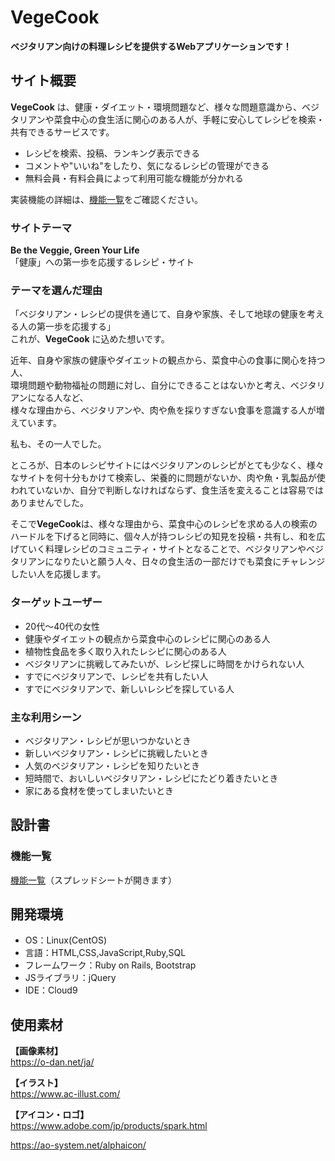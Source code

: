 # VegeCook
**ベジタリアン向けの料理レシピを提供するWebアプリケーションです！**

## サイト概要
**VegeCook** は、健康・ダイエット・環境問題など、様々な問題意識から、ベジタリアンや菜食中心の食生活に関心のある人が、手軽に安心してレシピを検索・共有できるサービスです。

- レシピを検索、投稿、ランキング表示できる
- コメントや"いいね"をしたり、気になるレシピの管理ができる
- 無料会員・有料会員によって利用可能な機能が分かれる

実装機能の詳細は、[機能一覧](#機能一覧)をご確認ください。

### サイトテーマ
**Be the Veggie, Green Your Life** <br />
「健康」への第一歩を応援するレシピ・サイト

### テーマを選んだ理由
「ベジタリアン・レシピの提供を通じて、自身や家族、そして地球の健康を考える人の第一歩を応援する」<br />
  これが、**VegeCook** に込めた想いです。

近年、自身や家族の健康やダイエットの観点から、菜食中心の食事に関心を持つ人、<br />
環境問題や動物福祉の問題に対し、自分にできることはないかと考え、ベジタリアンになる人など、<br />
様々な理由から、ベジタリアンや、肉や魚を採りすぎない食事を意識する人が増えています。

私も、その一人でした。

ところが、日本のレシピサイトにはベジタリアンのレシピがとても少なく、様々なサイトを何十分もかけて検索し、栄養的に問題がないか、肉や魚・乳製品が使われていないか、自分で判断しなければならず、食生活を変えることは容易ではありませんでした。

そこで**VegeCook**は、様々な理由から、菜食中心のレシピを求める人の検索のハードルを下げると同時に、個々人が持つレシピの知見を投稿・共有し、和を広げていく料理レシピのコミュニティ・サイトとなることで、ベジタリアンやベジタリアンになりたいと願う人々、日々の食生活の一部だけでも菜食にチャレンジしたい人を応援します。

### ターゲットユーザー
- 20代〜40代の女性
- 健康やダイエットの観点から菜食中心のレシピに関心のある人
- 植物性食品を多く取り入れたレシピに関心のある人
- ベジタリアンに挑戦してみたいが、レシピ探しに時間をかけられない人
- すでにベジタリアンで、レシピを共有したい人
- すでにベジタリアンで、新しいレシピを探している人

### 主な利用シーン
- ベジタリアン・レシピが思いつかないとき
- 新しいベジタリアン・レシピに挑戦したいとき
- 人気のベジタリアン・レシピを知りたいとき
- 短時間で、おいしいベジタリアン・レシピにたどり着きたいとき
- 家にある食材を使ってしまいたいとき

## 設計書
### 機能一覧
[機能一覧](https://docs.google.com/spreadsheets/d/15LsSsn6OQFDi0CZb68MRvgI3Udyr9nYOGtesS61AhAY/edit#gid=0)（スプレッドシートが開きます）

## 開発環境
- OS：Linux(CentOS)
- 言語：HTML,CSS,JavaScript,Ruby,SQL
- フレームワーク：Ruby on Rails, Bootstrap
- JSライブラリ：jQuery
- IDE：Cloud9

## 使用素材
**【画像素材】**　<br />
<https://o-dan.net/ja/>

**【イラスト】** <br />
<https://www.ac-illust.com/>

**【アイコン・ロゴ】** <br />
<https://www.adobe.com/jp/products/spark.html>

<https://ao-system.net/alphaicon/>
